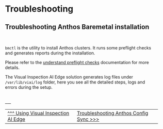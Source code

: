 # Troubleshooting

## Troubleshooting Anthos Baremetal installation

<br>

`bmctl` is the utility to install Anthos clusters. It runs some preflight checks and generates reports during the installation. 

Please refer to the [understand preflight checks](https://cloud.google.com/anthos/clusters/docs/bare-metal/latest/installing/preflight) documentation for more details.

The Visual Inspection AI Edge solution generates log files under `/var/lib/viai/log` folder, here you see all the detailed steps, logs and errors during the setup.



<br>
___

<table width="100%">
<tr><td><a href="./useviai.md">^^^ Using Visual Inspection AI Edge</td><td><a href="./troubleshootinganthosconfig.md">Troubleshooting Anthos Config Sync >>></td></tr>
</table>



 